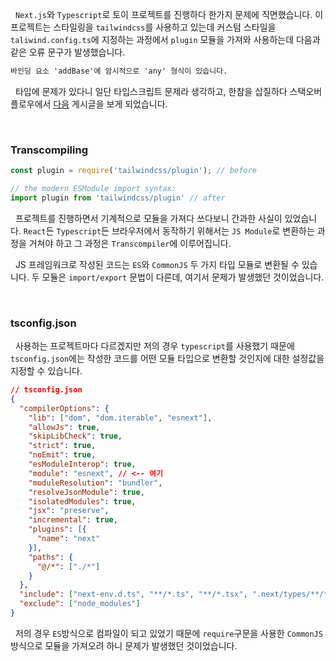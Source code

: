 
&nbsp;&nbsp;`Next.js`와 `Typescript`로 토이 프로젝트를 진행하다 한가지 문제에 직면했습니다. 이 프로젝트는 스타일링을 `tailwindcss`를 사용하고 있는데 커스텀 스타일을 `taliwind.config.ts`에 지정하는 과정에서 `plugin` 모듈을 가져와 사용하는데 다음과 같은 오류 문구가 발생했습니다.

```cmd
바인딩 요소 'addBase'에 암시적으로 'any' 형식이 있습니다.
```

&nbsp;&nbsp;타입에 문제가 있다니 일단 타입스크립트 문제라 생각하고, 한참을 삽질하다 스택오버플로우에서 [다음](https://stackoverflow.com/questions/76502241/require-return-is-not-typed-properly-is-any) 게시글을 보게 되었습니다.

<br>

### Transcompiling

```javascript
const plugin = require('tailwindcss/plugin'); // before

// the modern ESModule import syntax:
import plugin from 'tailwindcss/plugin' // after
```

&nbsp;&nbsp;프로젝트를 진행하면서 기계적으로 모듈을 가져다 쓰다보니 간과한 사실이 있었습니다. `React`든 `Typescript`든 브라우저에서 동작하기 위해서는 `JS Module`로 변환하는 과정을 거쳐야 하고 그 과정은 `Transcompiler`에 이루어집니다.

&nbsp;&nbsp;JS 프레임워크로 작성된 코드는 `ES`와 `CommonJS` 두 가지 타입 모듈로 변환될 수 있습니다. 두 모듈은 `import/export` 문법이 다른데, 여기서 문제가 발생했던 것이었습니다.

<br>

### tsconfig.json

&nbsp;&nbsp;사용하는 프로젝트마다 다르겠지만 저의 경우 `typescript`를 사용했기 때문에 `tsconfig.json`에는 작성한 코드를 어떤 모듈 타입으로 변환할 것인지에 대한 설정값을 지정할 수 있습니다.

```json
// tsconfig.json
{
  "compilerOptions": {
    "lib": ["dom", "dom.iterable", "esnext"],
    "allowJs": true,
    "skipLibCheck": true,
    "strict": true,
    "noEmit": true,
    "esModuleInterop": true,
    "module": "esnext", // <-- 여기
    "moduleResolution": "bundler",
    "resolveJsonModule": true,
    "isolatedModules": true,
    "jsx": "preserve",
    "incremental": true,
    "plugins": [{
      "name": "next"
    }],
    "paths": {
      "@/*": ["./*"]
    }
  },
  "include": ["next-env.d.ts", "**/*.ts", "**/*.tsx", ".next/types/**/*.ts"],
  "exclude": ["node_modules"]
}
```

&nbsp;&nbsp;저의 경우 `ES`방식으로 컴파일이 되고 있었기 때문에 `require`구문을 사용한 `CommonJS`방식으로 모듈을 가져오려 하니 문제가 발생했던 것이었습니다.